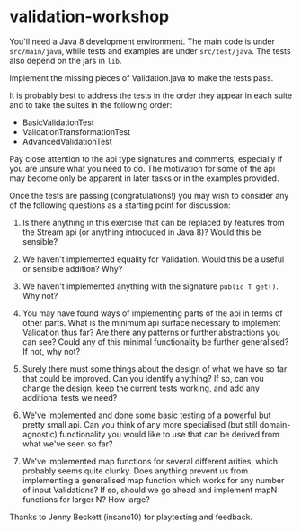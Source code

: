 validation-workshop
===================

You'll need a Java 8 development environment.
The main code is under `src/main/java`, while tests and examples are under `src/test/java`.
The tests also depend on the jars in `lib`.

Implement the missing pieces of Validation.java to make the tests pass.

It is probably best to address the tests in the order they appear in each suite and to take the suites in the following order:

- BasicValidationTest
- ValidationTransformationTest
- AdvancedValidationTest

Pay close attention to the api type signatures and comments, especially if you are unsure what you need to do.
The motivation for some of the api may become only be apparent in later tasks or in the examples provided.

Once the tests are passing (congratulations!) you may wish to consider any of the following questions as a starting point for discussion:

1. Is there anything in this exercise that can be replaced by features from the Stream api (or anything introduced in Java 8)? Would this be sensible?

2. We haven't implemented equality for Validation. Would this be a useful or sensible addition? Why?

3. We haven't implemented anything with the signature `public T get()`. Why not?

4. You may have found ways of implementing parts of the api in terms of other parts. What is the minimum api surface necessary to implement Validation thus far? Are there any patterns or further abstractions you can see? Could any of this minimal functionality be further generalised? If not, why not?

5. Surely there must some things about the design of what we have so far that could be improved. Can you identify anything? If so, can you change the design, keep the current tests working, and add any additional tests we need?

6. We've implemented and done some basic testing of a powerful but pretty small api. Can you think of any more specialised (but still domain-agnostic) functionality you would like to use that can be derived from what we've seen so far?

7. We've implemented map functions for several different arities, which probably seems quite clunky. Does anything prevent us from implementing a generalised map function which works for any number of input Validations? If so, should we go ahead and implement mapN functions for larger N? How large?

Thanks to Jenny Beckett (insano10) for playtesting and feedback.